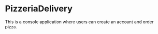 # PizzeriaDelivery
This is a console application where users can create an account and order pizza.

